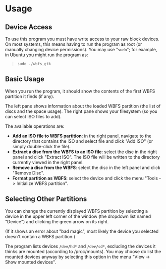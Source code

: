 # Usage #

## Device Access ##

To use this program you must have write access to your raw block devices.
On most systems, this means having to run the program as root (or manually
changing device permissions). You may use "`sudo`"; for example, in Ubuntu
you might run the program as:

> `sudo ./wbfs_gtk`

## Basic Usage ##

When you run the program, it should show the contents of the first WBFS partition it finds (if any).

The left pane shows information about the loaded WBFS partition (the
list of discs and the space usage). The right pane shows your
filesystem (so you can select ISO files to add).

The available operations are:

  * **Add an ISO file to WBFS partition**: in the right panel, navigate to the directory that contains the ISO and select file and click "Add ISO" (or simply double-click the file).
  * **Extract a disc from the WBFS to an ISO file**: select the disc in the right panel and click "Extract ISO". The ISO file will be written to the directory currently viewed in the right panel.
  * **Remove a disc from the WBFS**: select the disc in the left panel and click "Remove Disc".
  * **Format partition as WBFS**: select the device and click the menu "Tools -> Initialize WBFS partition".

## Selecting Other Partitions ##

You can change the currently displayed WBFS partition by selecting a device in the upper left corner of the window (the dropdown list named "Device") and clicking the green arrow on its right.

(If it shows an error about "bad magic", most likely the device you
selected doesn't contain a WBFS partition.)

The program lists devices `/dev/hd*` and `/dev/sd*`, excluding the devices
it thinks are mounted (according to /proc/mounts). You may choose do
list the mounted devices anyway by selecting this option in the menu "View ->
Show mounted devices".